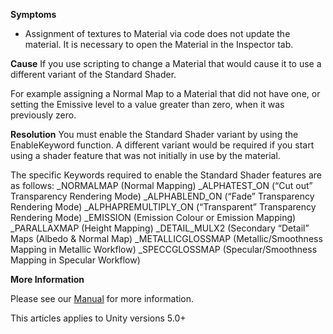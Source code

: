 

**Symptoms**


- Assignment of textures to Material via code does not update the material. It is necessary to open the Material in the Inspector tab.



**Cause** 
If you use scripting to change a Material that would cause it to use a different variant of the Standard Shader.



For example assigning a Normal Map to a Material that did not have one, or setting the Emissive level to a value greater than zero, when it was previously zero.



**Resolution** 
You must enable the Standard Shader variant by using the EnableKeyword function. A different variant would be required if you start using a shader feature that was not initially in use by the material.



The specific Keywords required to enable the Standard Shader features are as follows:
\_NORMALMAP (Normal Mapping)
\_ALPHATEST\_ON (“Cut out” Transparency Rendering Mode)
\_ALPHABLEND\_ON (“Fade” Transparency Rendering Mode)
\_ALPHAPREMULTIPLY\_ON (“Transparent” Transparency Rendering Mode)
\_EMISSION (Emission Colour or Emission Mapping)
\_PARALLAXMAP (Height Mapping)
\_DETAIL\_MULX2 (Secondary “Detail” Maps (Albedo & Normal Map)
\_METALLICGLOSSMAP (Metallic/Smoothness Mapping in Metallic Workflow)
\_SPECCGLOSSMAP (Specular/Smoothness Mapping in Specular Workflow)



**More Information**



Please see our [Manual](http://docs.unity3d.com/Manual/MaterialsAccessingViaScript.html) for more information.



This articles applies to Unity versions 5.0+

